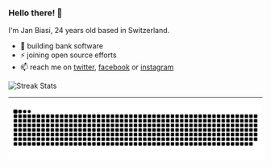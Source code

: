 ### Hello there! 👋

I'm Jan Biasi, 24 years old based in Switzerland.

- 🔭 building bank software
- ⚡ joining open source efforts
- 📫 reach me on [twitter](https://twitter.com/janbiasi), [facebook](https://facebook.com/janbiasi/) or [instagram](https://instagram.com/__giuvan)

<p align="left">
    <img alt="Streak Stats" src="https://github-readme-streak-stats.herokuapp.com?user=janbiasi&theme=tokyonight&hide_border=true&date_format=M%20j%5B%2C%20Y%5D&background=222222" />
</p>


----

<img src="https://raw.githubusercontent.com/janbiasi/janbiasi/docs/github-contribution-grid-snake.svg" alt="Contribution Snake">
<!--
**janbiasi/janbiasi** is a ✨ _special_ ✨ repository because its `README.md` (this file) appears on your GitHub profile.

Here are some ideas to get you started:

- 🔭 I’m currently working on ...
- 🌱 I’m currently learning ...
- 👯 I’m looking to collaborate on ...
- 🤔 I’m looking for help with ...
- 💬 Ask me about ...
- 📫 How to reach me: ...
- 😄 Pronouns: ...
- ⚡ Fun fact: ...
-->
